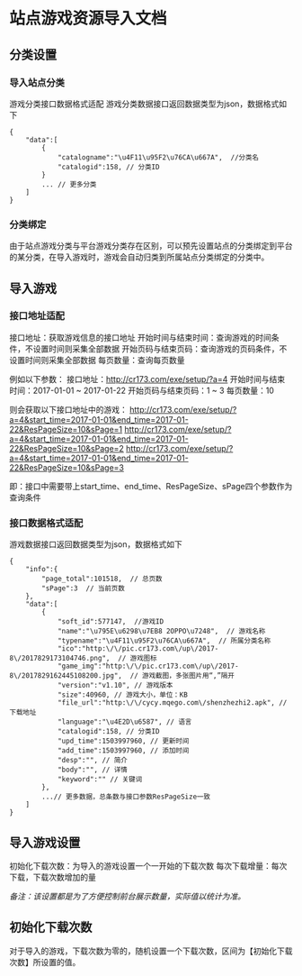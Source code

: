 # 站点游戏资源导入文档
## 分类设置
### 导入站点分类
游戏分类接口数据格式适配
游戏分类数据接口返回数据类型为json，数据格式如下
```
{
    "data":[
        {
            "catalogname":"\u4F11\u95F2\u76CA\u667A",  //分类名
            "catalogid":158, // 分类ID
        }
        ... // 更多分类
    ]
}
```

### 分类绑定
由于站点游戏分类与平台游戏分类存在区别，可以预先设置站点的分类绑定到平台的某分类，在导入游戏时，游戏会自动归类到所属站点分类绑定的分类中。


## 导入游戏
### 接口地址适配
接口地址：获取游戏信息的接口地址
开始时间与结束时间：查询游戏的时间条件，不设置时间则采集全部数据
开始页码与结束页码：查询游戏的页码条件，不设置时间则采集全部数据
每页数量：查询每页数量

例如以下参数：
接口地址：http://cr173.com/exe/setup/?a=4
开始时间与结束时间：2017-01-01 ~ 2017-01-22
开始页码与结束页码：1 ~ 3
每页数量：10

则会获取以下接口地址中的游戏：
http://cr173.com/exe/setup/?a=4&start_time=2017-01-01&end_time=2017-01-22&ResPageSize=10&sPage=1
http://cr173.com/exe/setup/?a=4&start_time=2017-01-01&end_time=2017-01-22&ResPageSize=10&sPage=2
http://cr173.com/exe/setup/?a=4&start_time=2017-01-01&end_time=2017-01-22&ResPageSize=10&sPage=3

即：接口中需要带上start_time、end_time、ResPageSize、sPage四个参数作为查询条件

### 接口数据格式适配
游戏数据接口返回数据类型为json，数据格式如下
```
{
    "info":{
        "page_total":101518,  // 总页数
        "sPage":3  // 当前页数
    },
    "data":[
        {
            "soft_id":577147,  //游戏ID
            "name":"\u795E\u6298\u7EB8 2OPPO\u7248",  // 游戏名称
            "typename":"\u4F11\u95F2\u76CA\u667A",  // 所属分类名称
            "ico":"http:\/\/pic.cr173.com\/up\/2017-8\/2017829173104746.png",  // 游戏图标
            "game_img":"http:\/\/pic.cr173.com\/up\/2017-8\/2017829162445108200.jpg",  // 游戏截图，多张图片用“,”隔开
            "version":"v1.10", // 游戏版本
            "size":40960, // 游戏大小，单位：KB
            "file_url":"http:\/\/cycy.mqego.com\/shenzhezhi2.apk", // 下载地址
            "language":"\u4E2D\u6587", // 语言
            "catalogid":158, // 分类ID
            "upd_time":1503997960, // 更新时间
            "add_time":1503997960, // 添加时间
            "desp":"", // 简介
            "body":"", // 详情
            "keyword":"" // 关键词
        },
        ...// 更多数据，总条数与接口参数ResPageSize一致
    ]
}
```


## 导入游戏设置
初始化下载次数：为导入的游戏设置一个一开始的下载次数
每次下载增量：每次下载，下载次数增加的量

*备注：该设置都是为了方便控制前台展示数量，实际值以统计为准。*

## 初始化下载次数
对于导入的游戏，下载次数为零的，随机设置一个下载次数，区间为【初始化下载次数】所设置的值。